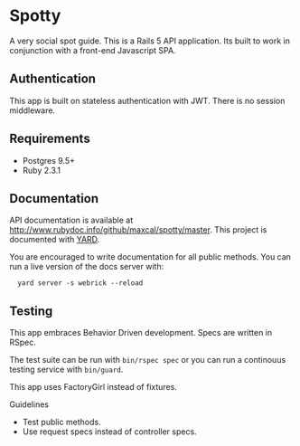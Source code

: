 # Spotty
A very social spot guide.
This is a Rails 5 API application. Its built to work in conjunction with
a front-end Javascript SPA.

## Authentication
This app is built on stateless authentication with JWT.
There is no session middleware.

## Requirements
- Postgres 9.5+
- Ruby 2.3.1

## Documentation
API documentation is available at http://www.rubydoc.info/github/maxcal/spotty/master.
This project is documented with [YARD](http://yardoc.org/).

You are encouraged to write documentation for all public methods.
You can run a live version of the docs server with:
```SH
  yard server -s webrick --reload
```

## Testing
This app embraces Behavior Driven development. Specs are written in
RSpec.

The test suite can be run with `bin/rspec spec` or you can run a
continouus testing service with `bin/guard`.

This app uses FactoryGirl instead of fixtures.


Guidelines
- Test public methods.
- Use request specs instead of controller specs.

